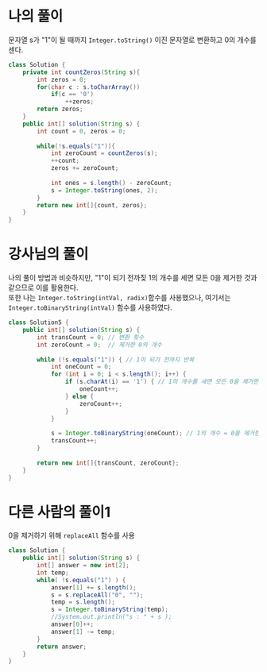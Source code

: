 # 나의 풀이
문자열 s가 "1"이 될 때까지 `Integer.toString()` 이진 문자열로 변환하고 0의 개수를 센다.
```java
class Solution {
    private int countZeros(String s){
        int zeros = 0;
        for(char c : s.toCharArray())
            if(c == '0')
                ++zeros;
        return zeros;
    }
    public int[] solution(String s) {
        int count = 0, zeros = 0;
        
        while(!s.equals("1")){
            int zeroCount = countZeros(s);
            ++count;
            zeros += zeroCount;
            
            int ones = s.length() - zeroCount;
            s = Integer.toString(ones, 2);
        }
        return new int[]{count, zeros};
    }
}
```

# 강사님의 풀이
나의 풀이 방법과 비슷하지만, "1"이 되기 전까짖 1의 개수를 세면 모든 0을 제거한 것과 같으므로 이를 활용한다. <br/>
또한 나는 `Integer.toString(intVal, radix)`함수를 사용했으나, 여기서는 `Integer.toBinaryString(intVal)` 함수를 사용하였다.
```java
class Solution5 {
    public int[] solution(String s) {
        int transCount = 0; // 변환 횟수
        int zeroCount = 0;  // 제거한 0의 개수
        
        while (!s.equals("1")) { // 1이 되기 전까지 반복
            int oneCount = 0;
            for (int i = 0; i < s.length(); i++) {
                if (s.charAt(i) == '1') { // 1의 개수를 새면 모든 0을 제거한 것과 같다.
                    oneCount++;
                } else {
                    zeroCount++;
                }
            }
            
            s = Integer.toBinaryString(oneCount); // 1의 개수 = 0을 제거한 후의 자릿수
            transCount++;
        }
        
        return new int[]{transCount, zeroCount};
    }
}
```

# 다른 사람의 풀이1
0을 제거하기 위해 `replaceAll` 함수를 사용
```java
class Solution {
    public int[] solution(String s) {
        int[] answer = new int[2];
        int temp;
        while( !s.equals("1") ) {
            answer[1] += s.length();
            s = s.replaceAll("0", "");
            temp = s.length();
            s = Integer.toBinaryString(temp);
            //System.out.println("s : " + s ); 
            answer[0]++;
            answer[1] -= temp;
        }
        return answer;  
    }
}

```